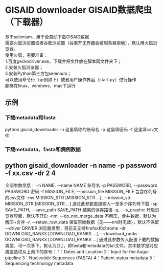 # GISAID downloader GISAID数据爬虫（下载器）
基于selenium，用于全自动下载GISAID数据\
需要火狐浏览器或者谷歌浏览器（谷歌开无界面会被服务器拒绝），默认用火狐浏览器。\
使用火狐，需要准备： \
  1.百度geckodriver.exe，下载并把文件放在脚本同文件夹下； \
  2.安装火狐浏览器； \
  3.安装Python第三方包selenium； \
可以使用命令行（示例如下）或者用户操作界面（start.py）进行操作\
能够在linux、windows、mac下运行
## 示例
### 下载metadata和fasta
python gisaid_downloader -n 这里填你的账号名 -p 这里填密码 -f 这里填csv文件
### 下载metadata、fasta和病例数据
python gisaid_downloader -n name -p password -f xx.csv -dr 2 4
---
全部参数信息：
-n NAME, --name NAME  账号名
  -p PASSWORD, --password PASSWORD
                        密码
  -f MISSION_FILE, --mission_file MISSION_FILE
                        包含序列号的csv文件
  -ms MISSION_STR [MISSION_STR ...], --mission_str MISSION_STR [MISSION_STR ...]
                        通过此参数直接输入一至多个序列号下载
  -sp SAVE_PATH, --save_path SAVE_PATH
                        结果的保存路径
  -g, --is_graphic      开启浏览器界面，默认不开启
  -nm, --do_not_merge_data
                        不解压、合并数据，默认为解压+合并
  -r, --retain_raw_data
                        保留原始数据（无——nm时无效），默认不保留
  --driver DRIVER       浏览器类型，目前支支持firefox和chrome
  -dr DOWNLOAD_RANKS [DOWNLOAD_RANKS ...], --download_ranks DOWNLOAD_RANKS [DOWNLOAD_RANKS ...]
                        通过此参数传入配置下载的数据类型，可一次多下。默认为[2,]，即fasta和metadata的tar文件。其中数字是对应类型选项从上向下的序号： 
                        1：Dates and Location 
                        2：Input for the Augur pipeline
                        3：Nucleotide Sequences (FASTA) 
                        4：Patient status metadata 
                        5：Sequencing technology metadata

